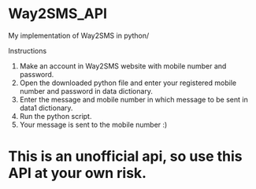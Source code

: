 # Way2SMS_API
My implementation of Way2SMS in python/

  Instructions
1) Make an account in Way2SMS website with mobile number and password.
2) Open the downloaded python file and enter your registered mobile number and password in data dictionary.
3) Enter the message and mobile number in which message to be sent in data1 dictionary.
4) Run the python script.
5) Your message is sent to the mobile number :)

 
# This is an unofficial api, so use this API at your own risk.
